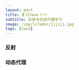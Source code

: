 ```yaml
---
layout: post
title: 复习Java（一）
subtitle: 反射与动态代理学习
image: /img/lifedoc/jijiji.jpg
tags: [Java]
---
```


### 反射


### 动态代理



